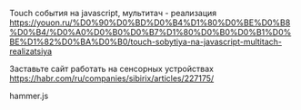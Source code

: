 Touch события на javascript, мультитач - реализация
https://youon.ru/%D0%90%D0%BD%D0%B4%D1%80%D0%BE%D0%B8%D0%B4/%D0%A0%D0%B0%D0%B7%D1%80%D0%B0%D0%B1%D0%BE%D1%82%D0%BA%D0%B0/touch-sobytiya-na-javascript-multitach-realizatsiya

Заставьте сайт работать на сенсорных устройствах
https://habr.com/ru/companies/sibirix/articles/227175/

hammer.js 